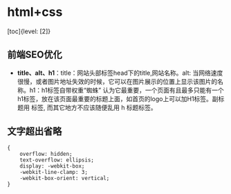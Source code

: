 # html+css

[toc]{level: [2]}

## 前端SEO优化
- **title、alt、h1**：title：网站头部标签head下的title,网站名称。alt: 当网络速度很慢，或者图片地址失效的时候，它可以在图片展示的位置上显示该图片的名称。h1：h1标签自带权重“蜘蛛” 认为它最重要，一个页面有且最多只能有一个h1标签，放在该页面最重要的标题上面，如首页的logo上可以加H1标签。副标题用 标签, 而其它地方不应该随便乱用 h 标题标签。

## 文字超出省略 ##
```
{
    overflow: hidden;
    text-overflow: ellipsis;
    display: -webkit-box;
    -webkit-line-clamp: 3;
    -webkit-box-orient: vertical;
}
```